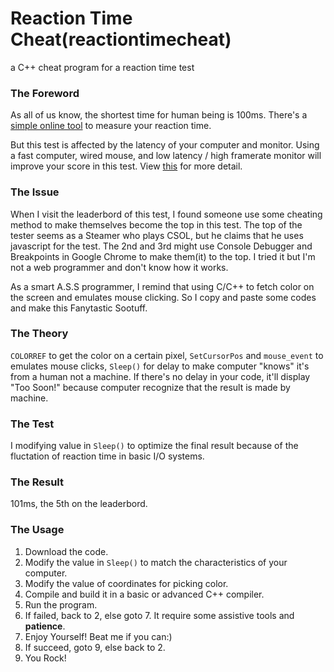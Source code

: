 # Reaction Time Cheat(reactiontimecheat)
a C++ cheat program for a reaction time test

### The Foreword
As all of us know, the shortest time for human being is 100ms. There's a [simple online tool](https://www.humanbenchmark.com/tests/reactiontime) to measure your reaction time.

But this test is affected by the latency of your computer and monitor. Using a fast computer, wired mouse, and low latency / high framerate monitor will improve your score in this test. View [this](https://www.humanbenchmark.com/tests/reactiontime/statistics) for more detail.

### The Issue
When I visit the leaderbord of this test, I found someone use some cheating method to make themselves become the top in this test. The top of the tester seems as a Steamer who plays CSOL, but he claims that he uses javascript for the test. The 2nd and 3rd might use Console Debugger and Breakpoints in Google Chrome to make them(it) to the top. I tried it but I'm not a web programmer and don't know how it works.

As a smart A.S.S programmer, I remind that using C/C++ to fetch color on the screen and emulates mouse clicking. So I copy and paste some codes and make this Fanytastic Sootuff. 

### The Theory
`COLORREF` to get the color on a certain pixel, `SetCursorPos` and `mouse_event` to emulates mouse clicks, `Sleep()` for delay to make computer "knows" it's from a human not a machine. If there's no delay in your code, it'll display "Too Soon!" because computer recognize that the result is made by machine.

### The Test
I modifying value in `Sleep()` to optimize the final result because of the fluctation of reaction time in basic I/O systems.

### The Result
101ms, the 5th on the leaderbord.

### The Usage
1. Download the code.
2. Modify the value in `Sleep()` to match the characteristics of your computer.
2. Modify the value of coordinates for picking color.
2. Compile and build it in a basic or advanced C++ compiler.
3. Run the program.
4. If failed, back to 2, else goto 7. It require some assistive tools and **patience**.
5. Enjoy Yourself! Beat me if you can:)
6. If succeed, goto 9, else back to 2.
7. You Rock!
